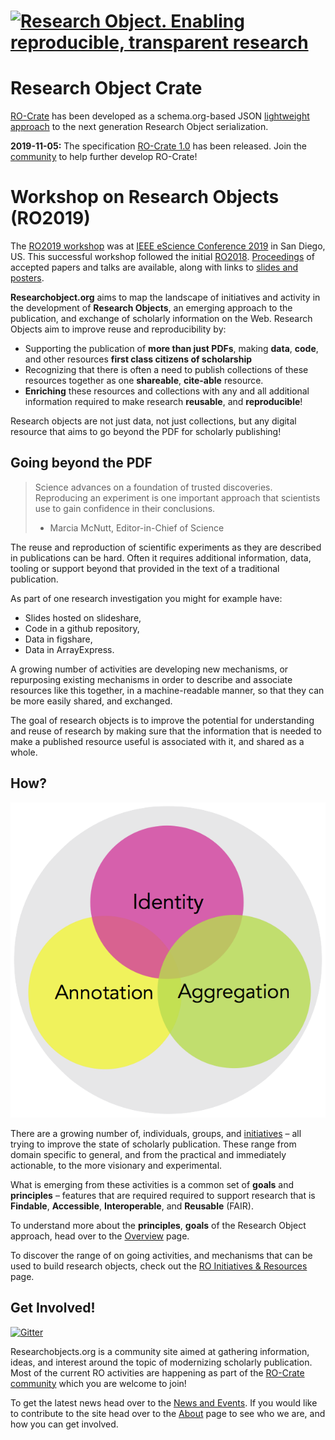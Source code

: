 # [![Research Object. Enabling reproducible, transparent research](http://www.researchobject.org/pages/wp-content/uploads/2013/04/research-objects-illustration-1920.png)](http://www.researchobject.org/?attachment_id=1002)


# Research Object Crate

[RO-Crate](https://w3id.org/ro/crate) has been developed as a schema.org-based JSON [lightweight approach](https://researchobject.github.io/ro-crate/background) to the next generation Research Object serialization.

**2019-11-05:** The specification [RO-Crate 1.0](https://w3id.org/ro/crate/1.0) has been released. Join the [community](https://researchobject.github.io/ro-crate/#contribute) to help further develop RO-Crate!

# Workshop on Research Objects (RO2019)

The [RO2019 workshop](https://researchobject.github.io/ro2019/ "Workshop on Research Objects (RO2019)") was at [IEEE eScience Conference 2019](https://escience2019.sdsc.edu/) in San Diego, US. This successful workshop followed the initial [RO2018](http://www.researchobject.org/ro2018/). [Proceedings](https://researchobject.github.io/ro2019/proceedings) of accepted papers and talks are available, along with links to [slides and posters](https://researchobject.github.io/ro2019/schedule).


**Researchobject.org** aims to map the landscape of initiatives and activity in the development of **Research Objects**, an emerging approach to the publication, and exchange of scholarly information on the Web. Research Objects aim to improve reuse and reproducibility by:

*   Supporting the publication of **more than just PDFs**, making **data**, **code**, and other resources **first class citizens of scholarship**
*   Recognizing that there is often a need to publish collections of these resources together as one **shareable**, **cite-able** resource.
*   **Enriching** these resources and collections with any and all additional information required to make research **reusable**, and **reproducible**!

Research objects are not just data, not just collections, but any digital resource that aims to go beyond the PDF for scholarly publishing!


## Going beyond the PDF


> Science advances on a foundation of trusted discoveries. Reproducing an experiment is one important approach that scientists use to gain confidence in their conclusions.
> 
> - Marcia McNutt, Editor-in-Chief of Science

The reuse and reproduction of scientific experiments as they are described in publications can be hard. Often it requires additional information, data, tooling or support beyond that provided in the text of a traditional publication.

As part of one research investigation you might for example have:

*   Slides hosted on slideshare,
*   Code in a github repository,
*   Data in figshare,
*   Data in ArrayExpress.

A growing number of activities are developing new mechanisms, or repurposing existing mechanisms in order to describe and associate resources like this together, in a machine-readable manner, so that they can be more easily shared, and exchanged.

The goal of research objects is to improve the potential for understanding and reuse of research by making sure that the information that is needed to make a published resource useful is associated with it, and shared as a whole.


## How?

![aggregation](/images/coreonion.png)

There are a growing number of, individuals, groups, and [initiatives](http://www.researchobject.org/initiative/ "RO Initiatives") – all trying to improve the state of scholarly publication. These range from domain specific to general, and from the practical and immediately actionable, to the more visionary and experimental.

What is emerging from these activities is a common set of **goals** and **principles** – features that are required required to support research that is **Findable**, **Accessible**, **Interoperable**, and **Reusable** (FAIR).

To understand more about the **principles**, **goals** of the Research Object approach, head over to the [Overview](http://www.researchobject.org/overview/ "Overview") page.

To discover the range of on going activities, and mechanisms that can be used to build research objects, check out the [RO Initiatives & Resources](http://www.researchobject.org/initiative/) page.


## Get Involved!

[![Gitter](https://camo.githubusercontent.com/da2edb525cde1455a622c58c0effc3a90b9a181c/68747470733a2f2f6261646765732e6769747465722e696d2f4a6f696e253230436861742e737667)](https://gitter.im/ResearchObject/ResearchObject)

Researchobjects.org is a community site aimed at gathering information, ideas, and interest around the topic of modernizing scholarly publication. Most of the current RO activities are happening as part of the [RO-Crate community](https://researchobject.github.io/ro-crate/#contribute) which you are welcome to join!

To get the latest news head over to the [News and Events](http://www.researchobject.org/news/ "Blog"). If you would like to contribute to the site head over to the [About](http://www.researchobject.org/about/) page to see who we are, and how you can get involved.

